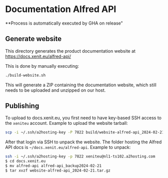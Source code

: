 # Documentation Alfred API

**Process is automatically executed by GHA on release"

## Generate website

This directory generates the product documentation website at https://docs.xenit.eu/alfred-api/ 

This is done by manually executing:
```bash
./build-website.sh
```

This will generate a ZIP containing the documentation website, which still needs to be
uploaded and unzipped on our host.

## Publishing

To upload to docs.xenit.eu, you first need to have key-based SSH access to the `xeniteu` account.
Example to upload the website tarball:
```bash
scp -i ~/.ssh/a2hosting-key -P 7822 build/website-alfred-api_2024-02-21.tar.gz xeniteu@nl1-ts102.a2hosting.com:~/docs.xenit.eu/
```

After that login via SSH to unpack the website. The folder hosting the Alfred API docs is `~/docs.xenit.eu/alfred-api`.
Example to unpack:
```bash
ssh -i ~/.ssh/a2hosting-key -p 7822 xeniteu@nl1-ts102.a2hosting.com
$ cd docs.xenit.eu
$ mv alfred-api alfred-api_backup2024-02-21
$ tar xvzf website-alfred-api_2024-02-21.tar.gz
```

